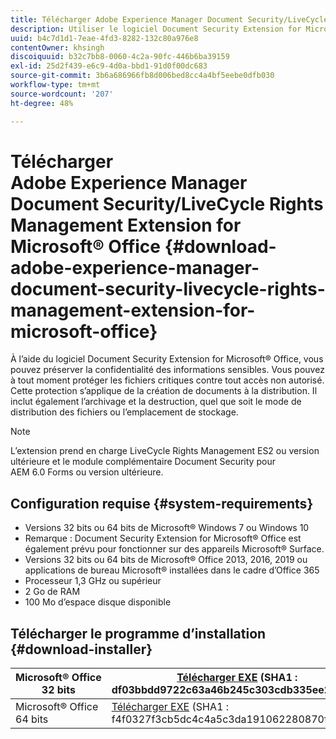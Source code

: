 ```yaml
---
title: Télécharger Adobe Experience Manager Document Security/LiveCycle Rights Management Extension for Microsoft® Office
description: Utiliser le logiciel Document Security Extension for Microsoft&reg; Office pour protéger les fichiers critiques contre tout accès non autorisé
uuid: b4c7d1d1-7eae-4fd3-8282-132c80a976e8
contentOwner: khsingh
discoiquuid: b32c7bb8-0060-4c2a-90fc-446b6ba39159
exl-id: 25d2f439-e6c9-4d0a-bbd1-91d0f00dc683
source-git-commit: 3b6a686966fb8d006bed8cc4a4bf5eebe0dfb030
workflow-type: tm+mt
source-wordcount: '207'
ht-degree: 48%

---
```


# Télécharger Adobe Experience Manager Document Security/LiveCycle Rights Management Extension for Microsoft® Office {#download-adobe-experience-manager-document-security-livecycle-rights-management-extension-for-microsoft-office}

À l’aide du logiciel Document Security Extension for Microsoft® Office, vous pouvez préserver la confidentialité des informations sensibles. Vous pouvez à tout moment protéger les fichiers critiques contre tout accès non autorisé. Cette protection s’applique de la création de documents à la distribution. Il inclut également l’archivage et la destruction, quel que soit le mode de distribution des fichiers ou l’emplacement de stockage.

>[!NOTE]
>
>L’extension prend en charge LiveCycle Rights Management ES2 ou version ultérieure et le module complémentaire Document Security pour AEM 6.0 Forms ou version ultérieure.

## Configuration requise {#system-requirements}

* Versions 32 bits ou 64 bits de Microsoft® Windows 7 ou Windows 10
* Remarque : Document Security Extension for Microsoft® Office est également prévu pour fonctionner sur des appareils Microsoft® Surface.
* Versions 32 bits ou 64 bits de Microsoft® Office 2013, 2016, 2019 ou applications de bureau Microsoft® installées dans le cadre d’Office 365
* Processeur 1,3 GHz ou supérieur
* 2 Go de RAM
* 100 Mo d’espace disque disponible

## Télécharger le programme d’installation {#download-installer}

| Microsoft® Office 32 bits | [Télécharger EXE](https://download.macromedia.com/pub/livecycle/policyserver/DocumentSecurityExtensionforMicrosoftOffice.exe) (SHA1 : df03bbdd9722c63a46b245c303cdb335ee2d0fce) | [Télécharger MSI](https://download.macromedia.com/pub/livecycle/policyserver/DocumentSecurityExtensionforMicrosoftOffice.zip) (SHA1 : e70661f72ba640c37911c6d17d520ceaf84c2122) |
|---|---|---|
| Microsoft® Office 64 bits | [Télécharger EXE](https://download.macromedia.com/pub/livecycle/policyserver/DocumentSecurityExtensionforMicrosoftOffice64.exe) (SHA1 : f4f0327f3cb5dc4c4a5c3da191062280870fc176) | [Télécharger MSI](https://download.macromedia.com/pub/livecycle/policyserver/DocumentSecurityExtensionforMicrosoftOffice64.zip) (SHA1 : 73f408f860143008915ee86b13edd0e76789b4fc) |
